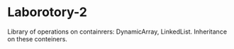 # Laborotory-2
Library of operations on containrers: DynamicArray, LinkedList. Inheritance on these conteiners.
